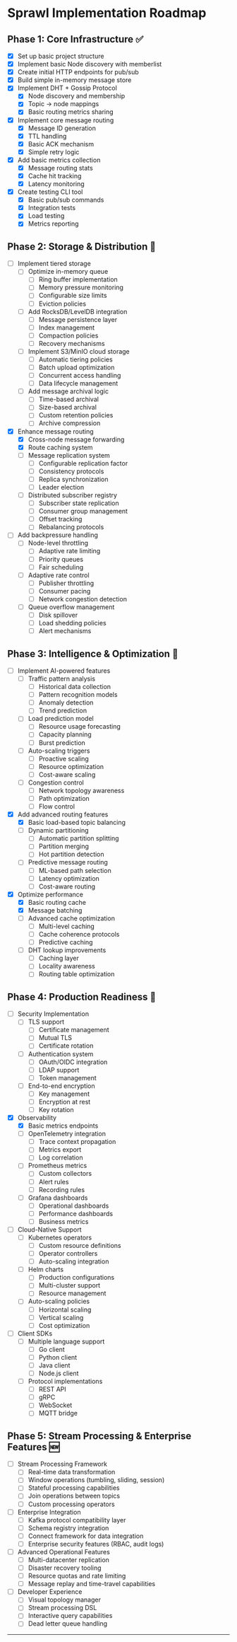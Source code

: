 # Sprawl Implementation Roadmap

## Phase 1: Core Infrastructure ✅
- [x] Set up basic project structure
- [x] Implement basic Node discovery with memberlist
- [x] Create initial HTTP endpoints for pub/sub
- [x] Build simple in-memory message store
- [x] Implement DHT + Gossip Protocol
  - [x] Node discovery and membership
  - [x] Topic → node mappings
  - [x] Basic routing metrics sharing
- [x] Implement core message routing
  - [x] Message ID generation
  - [x] TTL handling
  - [x] Basic ACK mechanism
  - [x] Simple retry logic
- [x] Add basic metrics collection
  - [x] Message routing stats
  - [x] Cache hit tracking
  - [x] Latency monitoring
- [x] Create testing CLI tool
  - [x] Basic pub/sub commands
  - [x] Integration tests
  - [x] Load testing
  - [x] Metrics reporting

## Phase 2: Storage & Distribution 🔄
- [ ] Implement tiered storage
  - [ ] Optimize in-memory queue
    - [ ] Ring buffer implementation
    - [ ] Memory pressure monitoring
    - [ ] Configurable size limits
    - [ ] Eviction policies
  - [ ] Add RocksDB/LevelDB integration
    - [ ] Message persistence layer
    - [ ] Index management
    - [ ] Compaction policies
    - [ ] Recovery mechanisms
  - [ ] Implement S3/MinIO cloud storage
    - [ ] Automatic tiering policies
    - [ ] Batch upload optimization
    - [ ] Concurrent access handling
    - [ ] Data lifecycle management
  - [ ] Add message archival logic
    - [ ] Time-based archival
    - [ ] Size-based archival
    - [ ] Custom retention policies
    - [ ] Archive compression
- [x] Enhance message routing
  - [x] Cross-node message forwarding
  - [x] Route caching system
  - [ ] Message replication system
    - [ ] Configurable replication factor
    - [ ] Consistency protocols
    - [ ] Replica synchronization
    - [ ] Leader election
  - [ ] Distributed subscriber registry
    - [ ] Subscriber state replication
    - [ ] Consumer group management
    - [ ] Offset tracking
    - [ ] Rebalancing protocols
- [ ] Add backpressure handling
  - [ ] Node-level throttling
    - [ ] Adaptive rate limiting
    - [ ] Priority queues
    - [ ] Fair scheduling
  - [ ] Adaptive rate control
    - [ ] Publisher throttling
    - [ ] Consumer pacing
    - [ ] Network congestion detection
  - [ ] Queue overflow management
    - [ ] Disk spillover
    - [ ] Load shedding policies
    - [ ] Alert mechanisms

## Phase 3: Intelligence & Optimization 🔄
- [ ] Implement AI-powered features
  - [ ] Traffic pattern analysis
    - [ ] Historical data collection
    - [ ] Pattern recognition models
    - [ ] Anomaly detection
    - [ ] Trend prediction
  - [ ] Load prediction model
    - [ ] Resource usage forecasting
    - [ ] Capacity planning
    - [ ] Burst prediction
  - [ ] Auto-scaling triggers
    - [ ] Proactive scaling
    - [ ] Resource optimization
    - [ ] Cost-aware scaling
  - [ ] Congestion control
    - [ ] Network topology awareness
    - [ ] Path optimization
    - [ ] Flow control
- [x] Add advanced routing features
  - [x] Basic load-based topic balancing
  - [ ] Dynamic partitioning
    - [ ] Automatic partition splitting
    - [ ] Partition merging
    - [ ] Hot partition detection
  - [ ] Predictive message routing
    - [ ] ML-based path selection
    - [ ] Latency optimization
    - [ ] Cost-aware routing
- [x] Optimize performance
  - [x] Basic routing cache
  - [x] Message batching
  - [ ] Advanced cache optimization
    - [ ] Multi-level caching
    - [ ] Cache coherence protocols
    - [ ] Predictive caching
  - [ ] DHT lookup improvements
    - [ ] Caching layer
    - [ ] Locality awareness
    - [ ] Routing table optimization

## Phase 4: Production Readiness 🔄
- [ ] Security Implementation
  - [ ] TLS support
    - [ ] Certificate management
    - [ ] Mutual TLS
    - [ ] Certificate rotation
  - [ ] Authentication system
    - [ ] OAuth/OIDC integration
    - [ ] LDAP support
    - [ ] Token management
  - [ ] End-to-end encryption
    - [ ] Key management
    - [ ] Encryption at rest
    - [ ] Key rotation
- [x] Observability
  - [x] Basic metrics endpoints
  - [ ] OpenTelemetry integration
    - [ ] Trace context propagation
    - [ ] Metrics export
    - [ ] Log correlation
  - [ ] Prometheus metrics
    - [ ] Custom collectors
    - [ ] Alert rules
    - [ ] Recording rules
  - [ ] Grafana dashboards
    - [ ] Operational dashboards
    - [ ] Performance dashboards
    - [ ] Business metrics
- [ ] Cloud-Native Support
  - [ ] Kubernetes operators
    - [ ] Custom resource definitions
    - [ ] Operator controllers
    - [ ] Auto-scaling integration
  - [ ] Helm charts
    - [ ] Production configurations
    - [ ] Multi-cluster support
    - [ ] Resource management
  - [ ] Auto-scaling policies
    - [ ] Horizontal scaling
    - [ ] Vertical scaling
    - [ ] Cost optimization
- [ ] Client SDKs
  - [ ] Multiple language support
    - [ ] Go client
    - [ ] Python client
    - [ ] Java client
    - [ ] Node.js client
  - [ ] Protocol implementations
    - [ ] REST API
    - [ ] gRPC
    - [ ] WebSocket
    - [ ] MQTT bridge

## Phase 5: Stream Processing & Enterprise Features 🆕
- [ ] Stream Processing Framework
  - [ ] Real-time data transformation
  - [ ] Window operations (tumbling, sliding, session)
  - [ ] Stateful processing capabilities
  - [ ] Join operations between topics
  - [ ] Custom processing operators
- [ ] Enterprise Integration
  - [ ] Kafka protocol compatibility layer
  - [ ] Schema registry integration
  - [ ] Connect framework for data integration
  - [ ] Enterprise security features (RBAC, audit logs)
- [ ] Advanced Operational Features
  - [ ] Multi-datacenter replication
  - [ ] Disaster recovery tooling
  - [ ] Resource quotas and rate limiting
  - [ ] Message replay and time-travel capabilities
- [ ] Developer Experience
  - [ ] Visual topology manager
  - [ ] Stream processing DSL
  - [ ] Interactive query capabilities
  - [ ] Dead letter queue handling
---